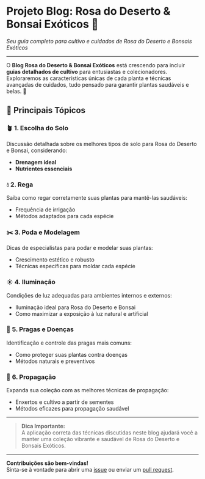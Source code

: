 #  **Projeto Blog: Rosa do Deserto & Bonsai Exóticos** 🌸

_Seu guia completo para cultivo e cuidados de Rosa do Deserto e Bonsais Exóticos_

---

O **Blog Rosa do Deserto & Bonsai Exóticos** está crescendo para incluir **guias detalhados de cultivo** para entusiastas e colecionadores. Exploraremos as características únicas de cada planta e técnicas avançadas de cuidados, tudo pensado para garantir plantas saudáveis e belas. 🌿

## 🌱 **Principais Tópicos**

### 🪴 **1. Escolha do Solo**  
Discussão detalhada sobre os melhores tipos de solo para Rosa do Deserto e Bonsai, considerando:
- **Drenagem ideal**
- **Nutrientes essenciais**

### 💧 **2. Rega**  
Saiba como regar corretamente suas plantas para mantê-las saudáveis:
- Frequência de irrigação
- Métodos adaptados para cada espécie

### ✂️ **3. Poda e Modelagem**  
Dicas de especialistas para podar e modelar suas plantas:
- Crescimento estético e robusto
- Técnicas específicas para moldar cada espécie

### ☀️ **4. Iluminação**  
Condições de luz adequadas para ambientes internos e externos:
- Iluminação ideal para Rosa do Deserto e Bonsai
- Como maximizar a exposição à luz natural e artificial

### 🦟 **5. Pragas e Doenças**  
Identificação e controle das pragas mais comuns:
- Como proteger suas plantas contra doenças
- Métodos naturais e preventivos

### 🌱 **6. Propagação**  
Expanda sua coleção com as melhores técnicas de propagação:
- Enxertos e cultivo a partir de sementes
- Métodos eficazes para propagação saudável

---

> **Dica Importante:**  
> A aplicação correta das técnicas discutidas neste blog ajudará você a manter uma coleção vibrante e saudável de Rosa do Deserto e Bonsais Exóticos.

---

**Contribuições são bem-vindas!**  
Sinta-se à vontade para abrir uma [issue](https://github.com/usuario/projeto/issues) ou enviar um [pull request](https://github.com/usuario/projeto/pulls).
